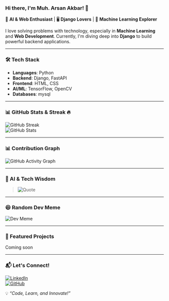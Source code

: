 ### Hi there, I'm Muh. Arsan Akbar! 👋  

🚀 **AI & Web Enthusiast** | 🖥️ **Django Lovers** | 🤖 **Machine Learning Explorer**  

I love solving problems with technology, especially in **Machine Learning** and **Web Development**. Currently, I'm diving deep into **Django** to build powerful backend applications.  

---

### 🛠️ Tech Stack  
- **Languages**: Python  
- **Backend**: Django, FastAPI  
- **Frontend**: HTML, CSS  
- **AI/ML**: TensorFlow, OpenCV  
- **Databases**: mysql  

---

### 📊 GitHub Stats & Streak 🔥  
![GitHub Streak](https://github-readme-streak-stats.herokuapp.com/?user=minggo-commits&theme=radical&hide_border=true)  
![GitHub Stats](https://github-readme-stats.vercel.app/api?username=minggo-commits&show_icons=true&theme=radical)  

---

### 📊 Contribution Graph  
![GitHub Activity Graph](https://github-readme-activity-graph.vercel.app/graph?username=minggo-commits&theme=radical)  

---

### 🧠 AI & Tech Wisdom  
> ![Quote](https://quotes-github-readme.vercel.app/api?type=horizontal&theme=radical)  

---

### 😆 Random Dev Meme  
![Dev Meme](https://random-memer.herokuapp.com/)  

---

### 📌 Featured Projects  
Coming soon

---

### 📬 Let's Connect!  
[![LinkedIn](https://img.shields.io/badge/LinkedIn-Profile-blue?style=flat&logo=linkedin)](https://linkedin.com/in/yourprofile)  
[![GitHub](https://img.shields.io/badge/GitHub-Profile-black?style=flat&logo=github)](https://github.com/arsan-akbar)  

💡 _“Code, Learn, and Innovate!”_  
